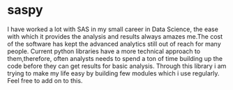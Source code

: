 # saspy
I  have worked a lot with SAS in my small career in Data Science, the ease with which it provides the analysis and results always amazes me.The cost of the software has kept the advanced analytics still out of reach for many people. Current python libraries have a more technical approach to them,therefore, often analysts needs to spend a ton of time building up the code before they can get results for basic analysis. Through this library i am trying to make my life easy by building few modules which i use regularly. Feel free to add on to this. 
